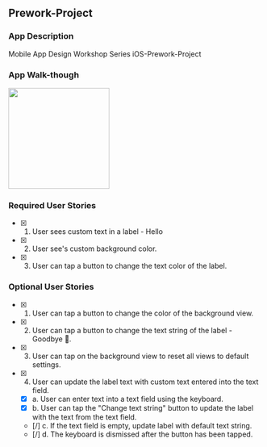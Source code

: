 ## Prework-Project


### App Description
 Mobile App Design Workshop Series iOS-Prework-Project

### App Walk-though


<img src="http://g.recordit.co/vatoWVOvG1.gif" width=200><br>


### Required User Stories
- [x] 1. User sees custom text in a label - Hello
- [x] 2. User see's custom background color.
- [x] 3. User can tap a button to change the text color of the label.

### Optional User Stories
- [x] 1. User can tap a button to change the color of the background view.
- [x] 2. User can tap a button to change the text string of the label - Goodbye 👋.
- [x] 3. User can tap on the background view to reset all views to default settings.
- [x] 4. User can update the label text with custom text entered into the text field.
   - [x] a. User can enter text into a text field using the keyboard.
   - [x] b. User can tap the "Change text string" button to update the label with the text from the text field.
   - [/] c. If the text field is empty, update label with default text string.
   - [/] d. The keyboard is dismissed after the button has been tapped.

